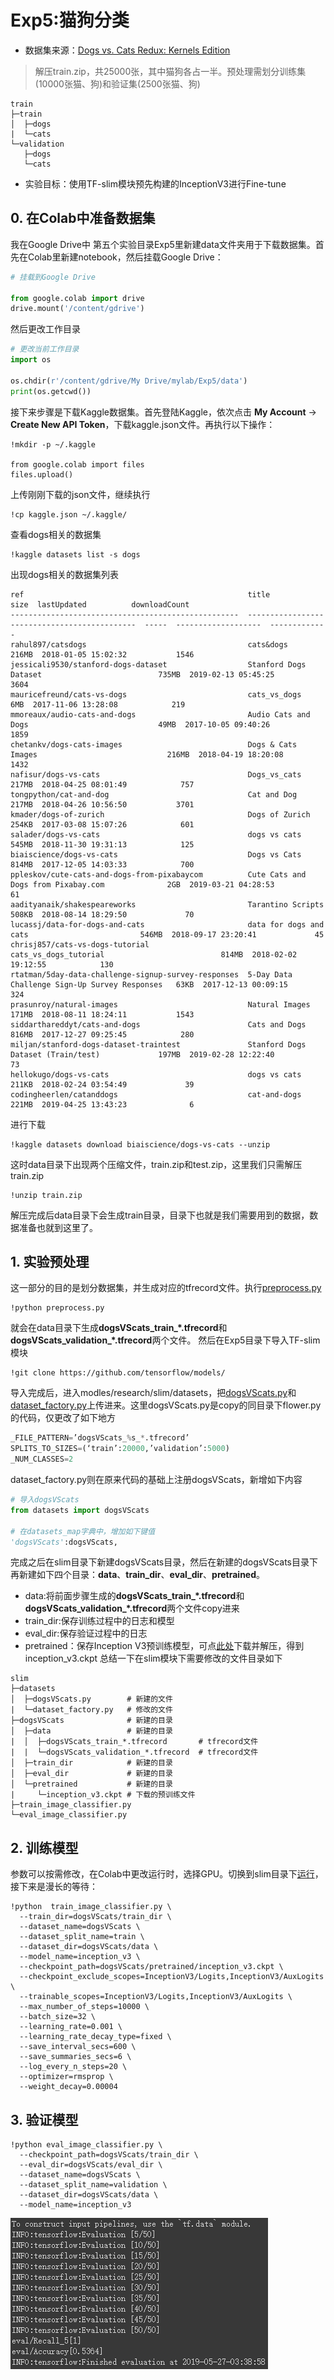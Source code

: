 # Exp5:猫狗分类
+ 数据集来源：[Dogs vs. Cats Redux: Kernels Edition](https://www.kaggle.com/c/dogs-vs-cats-redux-kernels-edition/data)
> 解压train.zip，共25000张，其中猫狗各占一半。预处理需划分训练集(10000张猫、狗)和验证集(2500张猫、狗)
```
train
├─train
│  ├─dogs
|  └─cats
└─validation
   ├─dogs
   └─cats
```
+ 实验目标：使用TF-slim模块预先构建的InceptionV3进行Fine-tune
## 0. 在Colab中准备数据集
我在Google Drive中 第五个实验目录Exp5里新建data文件夹用于下载数据集。首先在Colab里新建notebook，然后挂载Google Drive：
```py
# 挂载到Google Drive

from google.colab import drive
drive.mount('/content/gdrive')
```
然后更改工作目录
```py
# 更改当前工作目录
import os

os.chdir(r'/content/gdrive/My Drive/mylab/Exp5/data')
print(os.getcwd())
```
接下来步骤是下载Kaggle数据集。首先登陆Kaggle，依次点击 **My Account** -> **Create New API Token**，下载kaggle.json文件。再执行以下操作：
```
!mkdir -p ~/.kaggle

from google.colab import files
files.upload()
```
上传刚刚下载的json文件，继续执行
```
!cp kaggle.json ~/.kaggle/
```
查看dogs相关的数据集
```
!kaggle datasets list -s dogs
```
出现dogs相关的数据集列表
```
ref                                                  title                                           size  lastUpdated          downloadCount  
---------------------------------------------------  ---------------------------------------------  -----  -------------------  -------------  
rahul897/catsdogs                                    cats&dogs                                      216MB  2018-01-05 15:02:32           1546  
jessicali9530/stanford-dogs-dataset                  Stanford Dogs Dataset                          735MB  2019-02-13 05:45:25           3604  
mauricefreund/cats-vs-dogs                           cats_vs_dogs                                     6MB  2017-11-06 13:28:08            219  
mmoreaux/audio-cats-and-dogs                         Audio Cats and Dogs                             49MB  2017-10-05 09:40:26           1859  
chetankv/dogs-cats-images                            Dogs & Cats Images                             216MB  2018-04-19 18:20:08           1432  
nafisur/dogs-vs-cats                                 Dogs_vs_cats                                   217MB  2018-04-25 08:01:49            757  
tongpython/cat-and-dog                               Cat and Dog                                    217MB  2018-04-26 10:56:50           3701  
kmader/dogs-of-zurich                                Dogs of Zurich                                 254KB  2017-03-08 15:07:26            601  
salader/dogs-vs-cats                                 dogs vs cats                                   545MB  2018-11-30 19:31:13            125  
biaiscience/dogs-vs-cats                             Dogs vs Cats                                   814MB  2017-12-05 14:03:33            700  
ppleskov/cute-cats-and-dogs-from-pixabaycom          Cute Cats and Dogs from Pixabay.com              2GB  2019-03-21 04:28:53             61  
aadityanaik/shakespeareworks                         Tarantino Scripts                              508KB  2018-08-14 18:29:50             70  
lucassj/data-for-dogs-and-cats                       data for dogs and cats                         546MB  2018-09-17 23:20:41             45  
chrisj857/cats-vs-dogs-tutorial                      cats_vs_dogs_tutorial                          814MB  2018-02-02 19:12:55            130  
rtatman/5day-data-challenge-signup-survey-responses  5-Day Data Challenge Sign-Up Survey Responses   63KB  2017-12-13 00:09:15            324  
prasunroy/natural-images                             Natural Images                                 171MB  2018-08-11 18:24:11           1543  
siddarthareddyt/cats-and-dogs                        Cats and Dogs                                  816MB  2017-12-27 09:25:45            280  
miljan/stanford-dogs-dataset-traintest               Stanford Dogs Dataset (Train/test)             197MB  2019-02-28 12:22:40             73  
hellokugo/dogs-vs-cats                               dogs vs cats                                   211KB  2018-02-24 03:54:49             39  
codingheerlen/catanddogs                             cat-and-dogs                                   221MB  2019-04-25 13:43:23              6  
```
进行下载
```
!kaggle datasets download biaiscience/dogs-vs-cats --unzip
```
这时data目录下出现两个压缩文件，train.zip和test.zip，这里我们只需解压train.zip
```
!unzip train.zip
```
解压完成后data目录下会生成train目录，目录下也就是我们需要用到的数据，数据准备也就到这里了。

## 1. 实验预处理
这一部分的目的是划分数据集，并生成对应的tfrecord文件。执行[preprocess.py](https://github.com/dorianxiao/DLexp/blob/master/Exp5:%E7%8C%AB%E7%8B%97%E5%88%86%E7%B1%BB/preprocess.py)
```
!python preprocess.py
```
就会在data目录下生成**dogsVScats_train_\*.tfrecord**和**dogsVScats_validation_\*.tfrecord**两个文件。
然后在Exp5目录下导入TF-slim模块
```
!git clone https://github.com/tensorflow/models/
```
导入完成后，进入modles/research/slim/datasets，把[dogsVScats.py](https://github.com/dorianxiao/DLexp/blob/master/Exp5:%E7%8C%AB%E7%8B%97%E5%88%86%E7%B1%BB/dogsVScats.py)和[dataset_factory.py](https://github.com/dorianxiao/DLexp/blob/master/Exp5:%E7%8C%AB%E7%8B%97%E5%88%86%E7%B1%BB/dataset_factory.py)上传进来。这里dogsVScats.py是copy的同目录下flower.py的代码，仅更改了如下地方
```py
_FILE_PATTERN=’dogsVScats_%s_*.tfrecord’
SPLITS_TO_SIZES=(‘train’:20000,’validation’:5000)
_NUM_CLASSES=2
```
dataset_factory.py则在原来代码的基础上注册dogsVScats，新增如下内容
```py
# 导入dogsVScats
from datasets import dogsVScats

# 在datasets_map字典中，增加如下键值
'dogsVScats':dogsVScats,
```
完成之后在slim目录下新建dogsVScats目录，然后在新建的dogsVScats目录下再新建如下四个目录：**data**、**train_dir**、**eval_dir**、**pretrained**。   
+ data:将前面步骤生成的**dogsVScats_train_\*.tfrecord**和**dogsVScats_validation_\*.tfrecord**两个文件copy进来
+ train_dir:保存训练过程中的日志和模型
+ eval_dir:保存验证过程中的日志
+ pretrained：保存Inception V3预训练模型，可点[此处](http://download.tensorflow.org/models/inception_v3_2016_08_28.tar.gz)下载并解压，得到inception_v3.ckpt
总结一下在slim模块下需要修改的文件目录如下
```
slim
├─datasets
│  ├─dogsVScats.py        # 新建的文件
|  └─dataset_factory.py   # 修改的文件
├─dogsVScats              # 新建的目录
│  ├─data                 # 新建的目录
|  │  ├─dogsVScats_train_*.tfrecord       # tfrecord文件
|  |  └─dogsVScats_validation_*.tfrecord  # tfrecord文件
│  ├─train_dir            # 新建的目录
│  ├─eval_dir             # 新建的目录
│  └─pretrained           # 新建的目录
|     └─inception_v3.ckpt # 下载的预训练文件
├─train_image_classifier.py
└─eval_image_classifier.py
```
## 2. 训练模型
参数可以按需修改，在Colab中更改运行时，选择GPU。切换到slim目录下[运行](https://github.com/dorianxiao/DLexp/blob/master/Exp5:%E7%8C%AB%E7%8B%97%E5%88%86%E7%B1%BB/cat_dog.ipynb)，接下来是漫长的等待：
```
!python  train_image_classifier.py \
  --train_dir=dogsVScats/train_dir \
  --dataset_name=dogsVScats \
  --dataset_split_name=train \
  --dataset_dir=dogsVScats/data \
  --model_name=inception_v3 \
  --checkpoint_path=dogsVScats/pretrained/inception_v3.ckpt \
  --checkpoint_exclude_scopes=InceptionV3/Logits,InceptionV3/AuxLogits \
  --trainable_scopes=InceptionV3/Logits,InceptionV3/AuxLogits \
  --max_number_of_steps=10000 \
  --batch_size=32 \
  --learning_rate=0.001 \
  --learning_rate_decay_type=fixed \
  --save_interval_secs=600 \
  --save_summaries_secs=6 \
  --log_every_n_steps=20 \
  --optimizer=rmsprop \
  --weight_decay=0.00004
  ```
## 3. 验证模型
```
!python eval_image_classifier.py \
  --checkpoint_path=dogsVScats/train_dir \
  --eval_dir=dogsVScats/eval_dir \
  --dataset_name=dogsVScats \
  --dataset_split_name=validation \
  --dataset_dir=dogsVScats/data \
  --model_name=inception_v3
```
![实验结果](https://github.com/dorianxiao/DLexp/blob/master/Exp5:%E7%8C%AB%E7%8B%97%E5%88%86%E7%B1%BB/image.png?raw=true)
